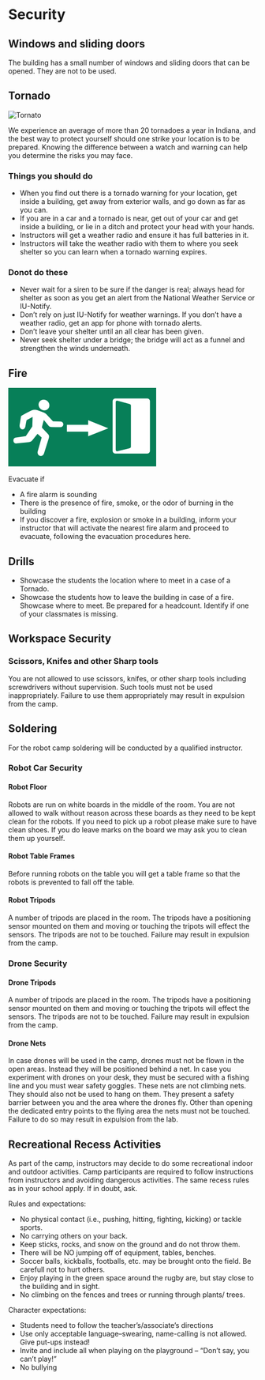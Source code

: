 # Security

## Windows and sliding doors

The building has a small number of windows and sliding doors that can be opened. They are not to be used.

## Tornado

![Tornato](https://upload.wikimedia.org/wikipedia/commons/thumb/d/d7/Funnel_near_Eads%2C_Colorado.jpg/600px-Funnel_near_Eads%2C_Colorado.jpg)

We experience an average of more than 20 tornadoes a year in Indiana, and the best way to protect yourself should one strike your location is to be prepared. Knowing the difference between a watch and warning can help you determine the risks you may face.

### Things you should do

* When you find out there is a tornado warning for your location, get inside a building, get away from exterior walls, and go down as far as you can.
* If you are in a car and a tornado is near, get out of your car and get inside a building, or lie in a ditch and protect your head with your hands.
* Instructors will get a weather radio and ensure it has full batteries in it.
* Instructors will take the weather radio with them to where you seek shelter so you can learn when a tornado warning expires.

### Donot do these

* Never wait for a siren to be sure if the danger is real; always head for shelter as soon as you get an alert from the National Weather Service or IU-Notify.
* Don’t rely on just IU-Notify for weather warnings. If you don’t have a weather radio, get an app for phone with tornado alerts.
* Don’t leave your shelter until an all clear has been given.
* Never seek shelter under a bridge; the bridge will act as a funnel and strengthen the winds underneath.

## Fire

![fire](images/exit.png)

Evacuate if

* A fire alarm is sounding
* There is the presence of fire, smoke, or the odor of burning in the building
* If you discover a fire, explosion or smoke in a building, inform your instructor that will activate the nearest fire alarm and proceed to evacuate, following the evacuation procedures here. 

## Drills

* Showcase the students the location where to meet in a case of a Tornado.
* Showcase the students how to leave the building in case of a fire. Showcase where to meet. Be prepared for a headcount. Identify if one of your classmates is missing.

## Workspace Security

### Scissors, Knifes and other Sharp tools

You are not allowed to use scissors, knifes, or other sharp tools including screwdrivers without supervision. Such tools must not be used inappropriately. Failure to use them appropriately may result in expulsion from the camp.

## Soldering

For the robot camp soldering will be conducted by a qualified instructor. 

### Robot Car Security
#### Robot Floor

Robots are run on white boards in the middle of the room. You are not allowed to walk without reason across these boards as they need to be kept clean for the robots. If you need to pick up a robot please make sure to have clean shoes. If you do leave marks on the board we may ask you to clean them up yourself. 

#### Robot Table Frames

Before running robots on the table you will get a table frame so that the robots is prevented to fall off the table.  

#### Robot Tripods

A number of tripods are placed in the room. The tripods have a positioning sensor mounted on them and moving or touching the tripots will effect the sensors. The tripods are not to be touched. Failure may result in expulsion from the camp.

### Drone Security

#### Drone Tripods

A number of tripods are placed in the room. The tripods have a positioning sensor mounted on them and moving or touching the tripots will effect the sensors. The tripods are not to be touched. Failure may result in expulsion from the camp.

#### Drone Nets

In case drones will be used in the camp, drones must not be flown in the open areas. Instead they will be positioned behind a net. In case you experiment with drones on your desk, they must be secured with a fishing line and you must wear safety goggles. These nets are not climbing nets. They should also not be used to hang on them. They present a safety barrier between you and the area where the drones fly. Other than opening the dedicated entry points to the flying area the nets must not be touched. Failure to do so may result in expulsion from the lab.

## Recreational Recess Activities

As part of the camp, instructors may decide to do some recreational indoor and outdoor activities. Camp participants are required to follow instructions from instructors and avoiding dangerous activities. The same recess rules as in your school apply. If in doubt, ask.

Rules and expectations:

* No physical contact (i.e., pushing, hitting, fighting, kicking) or tackle sports.
* No carrying others on your back.
* Keep sticks, rocks, and snow on the ground and do not throw them.
* There will be NO jumping off of equipment, tables, benches.
* Soccer balls, kickballs, footballs, etc. may be brought onto the field. Be carefull not to hurt others.
* Enjoy playing in the green space around the rugby are, but stay close to the building and in sight.
* No climbing on the fences and trees or running through plants/ trees.

Character expectations:

* Students need to follow the teacher’s/associate’s directions 
* Use only acceptable language–swearing, name-calling is not allowed. Give put-ups instead!
* Invite and include all when playing on the playground – “Don’t say, you can’t play!”
* No bullying

